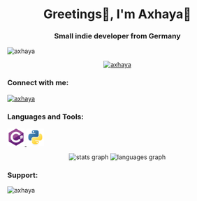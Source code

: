 <h1 align="center">Greetings👋, I'm Axhaya💜</h1>
<h3 align="center">Small indie developer from Germany</h3>

<p align="left"> <img src="https://komarev.com/ghpvc/?username=axhaya&label=Profile%20views&color=0e75b6&style=flat" alt="axhaya" /> </p>

<p align="center"> <a href="https://github.com/ryo-ma/github-profile-trophy"><img src="https://github-profile-trophy.vercel.app/?username=axhaya" alt="axhaya" /></a> </p>

<h3 align="left">Connect with me:</h3>
<p align="left">
<a href="https://www.leetcode.com/axhaya" target="blank"><img align="center" src="https://raw.githubusercontent.com/rahuldkjain/github-profile-readme-generator/master/src/images/icons/Social/leet-code.svg" alt="axhaya" height="30" width="40" /></a>
</p>

<h3 align="left">Languages and Tools:</h3>
<p align="left"> <a href="https://www.w3schools.com/cs/" target="_blank" rel="noreferrer"> <img src="https://raw.githubusercontent.com/devicons/devicon/master/icons/csharp/csharp-original.svg" alt="csharp" width="40" height="40"/> </a> <a href="https://www.python.org" target="_blank" rel="noreferrer"> <img src="https://raw.githubusercontent.com/devicons/devicon/master/icons/python/python-original.svg" alt="python" width="40" height="40"/> </a> </p>



<div align="center">
  <img src="https://github-readme-stats.vercel.app/api?username=axhaya&hide_title=false&hide_rank=false&show_icons=true&include_all_commits=true&count_private=true&disable_animations=false&theme=dracula&locale=en&hide_border=false" height="150" alt="stats graph"  />
  <img src="https://github-readme-stats.vercel.app/api/top-langs?username=axhaya&locale=en&hide_title=false&layout=compact&card_width=320&langs_count=5&theme=dracula&hide_border=false" height="150" alt="languages graph"  />
</div>


<h3 align="left">Support:</h3>
<p><a href="https://ko-fi.com/axhaya"> <img align="left" src="https://cdn.ko-fi.com/cdn/kofi3.png?v=3" height="50" width="210" alt="axhaya" /></a></p><br><br>
